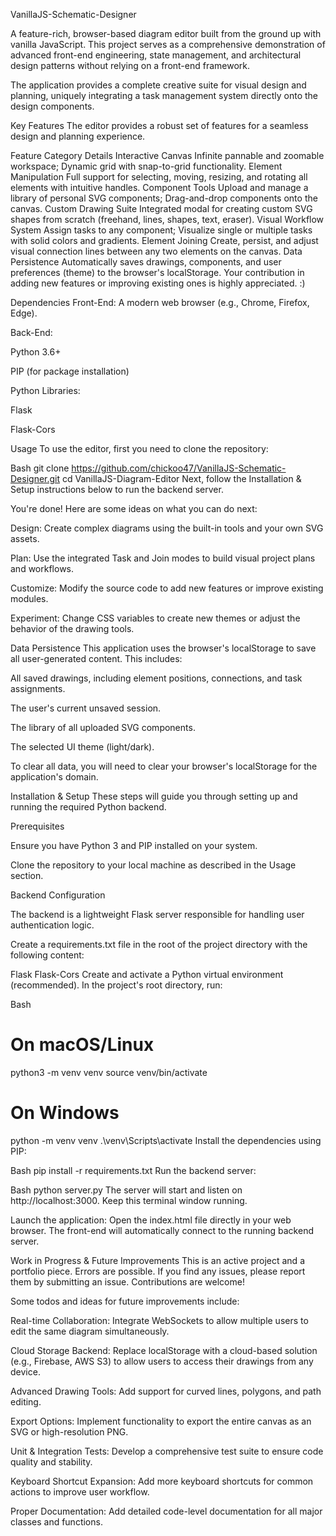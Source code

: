 VanillaJS-Schematic-Designer

A feature-rich, browser-based diagram editor built from the ground up with vanilla JavaScript. This project serves as a comprehensive demonstration of advanced front-end engineering, state management, and architectural design patterns without relying on a front-end framework.

The application provides a complete creative suite for visual design and planning, uniquely integrating a task management system directly onto the design components.

Key Features
The editor provides a robust set of features for a seamless design and planning experience.

Feature Category	Details
Interactive Canvas	Infinite pannable and zoomable workspace; Dynamic grid with snap-to-grid functionality.
Element Manipulation	Full support for selecting, moving, resizing, and rotating all elements with intuitive handles.
Component Tools	Upload and manage a library of personal SVG components; Drag-and-drop components onto the canvas.
Custom Drawing Suite	Integrated modal for creating custom SVG shapes from scratch (freehand, lines, shapes, text, eraser).
Visual Workflow System	Assign tasks to any component; Visualize single or multiple tasks with solid colors and gradients.
Element Joining	Create, persist, and adjust visual connection lines between any two elements on the canvas.
Data Persistence	Automatically saves drawings, components, and user preferences (theme) to the browser's localStorage.
Your contribution in adding new features or improving existing ones is highly appreciated. :)

Dependencies
Front-End: A modern web browser (e.g., Chrome, Firefox, Edge).

Back-End:

Python 3.6+

PIP (for package installation)

Python Libraries:

Flask

Flask-Cors

Usage
To use the editor, first you need to clone the repository:

Bash
git clone https://github.com/chickoo47/VanillaJS-Schematic-Designer.git
cd VanillaJS-Diagram-Editor
Next, follow the Installation & Setup instructions below to run the backend server.

You're done! Here are some ideas on what you can do next:

Design: Create complex diagrams using the built-in tools and your own SVG assets.

Plan: Use the integrated Task and Join modes to build visual project plans and workflows.

Customize: Modify the source code to add new features or improve existing modules.

Experiment: Change CSS variables to create new themes or adjust the behavior of the drawing tools.

Data Persistence
This application uses the browser's localStorage to save all user-generated content. This includes:

All saved drawings, including element positions, connections, and task assignments.

The user's current unsaved session.

The library of all uploaded SVG components.

The selected UI theme (light/dark).

To clear all data, you will need to clear your browser's localStorage for the application's domain.

Installation & Setup
These steps will guide you through setting up and running the required Python backend.

Prerequisites

Ensure you have Python 3 and PIP installed on your system.

Clone the repository to your local machine as described in the Usage section.

Backend Configuration

The backend is a lightweight Flask server responsible for handling user authentication logic.

Create a requirements.txt file in the root of the project directory with the following content:

Flask
Flask-Cors
Create and activate a Python virtual environment (recommended). In the project's root directory, run:

Bash
# On macOS/Linux
python3 -m venv venv
source venv/bin/activate

# On Windows
python -m venv venv
.\venv\Scripts\activate
Install the dependencies using PIP:

Bash
pip install -r requirements.txt
Run the backend server:

Bash
python server.py
The server will start and listen on http://localhost:3000. Keep this terminal window running.

Launch the application:
Open the index.html file directly in your web browser. The front-end will automatically connect to the running backend server.

Work in Progress & Future Improvements
This is an active project and a portfolio piece. Errors are possible. If you find any issues, please report them by submitting an issue. Contributions are welcome!

Some todos and ideas for future improvements include:

Real-time Collaboration: Integrate WebSockets to allow multiple users to edit the same diagram simultaneously.

Cloud Storage Backend: Replace localStorage with a cloud-based solution (e.g., Firebase, AWS S3) to allow users to access their drawings from any device.

Advanced Drawing Tools: Add support for curved lines, polygons, and path editing.

Export Options: Implement functionality to export the entire canvas as an SVG or high-resolution PNG.

Unit & Integration Tests: Develop a comprehensive test suite to ensure code quality and stability.

Keyboard Shortcut Expansion: Add more keyboard shortcuts for common actions to improve user workflow.

Proper Documentation: Add detailed code-level documentation for all major classes and functions.
